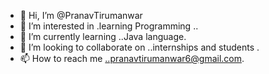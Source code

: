 - 👋 Hi, I’m @PranavTirumanwar
- 👀 I’m interested in .learning Programming ..
- 🌱 I’m currently learning ..Java language.
- 💞️ I’m looking to collaborate on ..internships and students .
- 📫 How to reach me ..pranavtirumanwar6@gmail.com.

<!---
PranavTirumanwar/PranavTirumanwar is a ✨ special ✨ repository because its `README.md` (this file) appears on your GitHub profile.
You can click the Preview link to take a look at your changes.
--->
